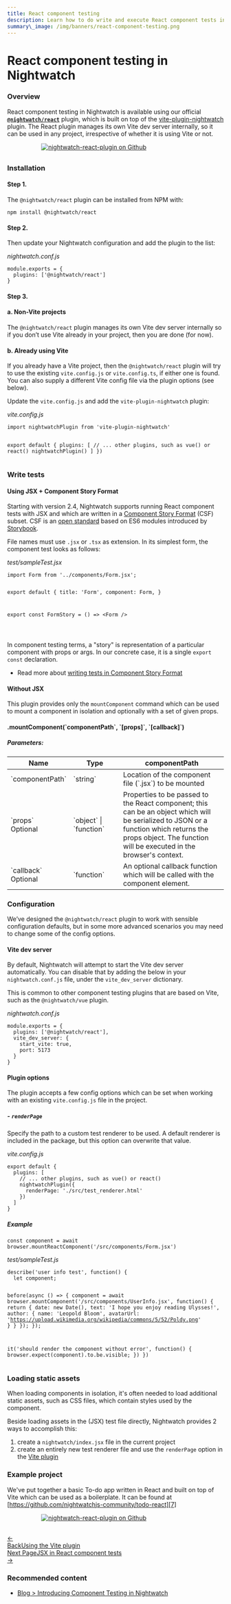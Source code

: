 ```yaml
---
title: React component testing
description: Learn how to do write and execute React component tests in Nightwatch.
summary\_image: /img/banners/react-component-testing.png
---
```

<div class="page-header"><h1>React component testing in Nightwatch</h1></div>

### Overview
React component testing in Nightwatch is available using our official **[`@nightwatch/react`][1]** plugin, which is built on top of the [vite-plugin-nightwatch][2] plugin. The React plugin manages its own Vite dev server internally, so it can be used in any project, irrespective of whether it is using Vite or not.  

<div style="text-align: center; max-width: 80%; margin-bottom: 30px; ">
<a href="https://github.com/nightwatchjs/nightwatch-plugin-react"><img class="github-embed" src="https://opengraph.githubassets.com/default/nightwatchjs/nightwatch-plugin-react" alt="nightwatch-react-plugin on Github" /></a>
</div>

### Installation

#### Step 1.
The `@nightwatch/react` plugin can be installed from NPM with:

<pre class="hide-indicator"><code class="language-bash">npm install @nightwatch/react</code></pre>

#### Step 2.
Then update your Nightwatch configuration and add the plugin to the list:

<div class="sample-test">
<i>nightwatch.conf.js</i><pre class="line-numbers"><code class="language-javascript">module.exports = {
  plugins: ['@nightwatch/react']
}
</code></pre></div>

#### Step 3.
#### a. Non-Vite projects
The `@nightwatch/react` plugin manages its own Vite dev server internally so if you don’t use Vite already in your project, then you are done (for now). 

#### b. Already using Vite
If you already have a Vite project, then the `@nightwatch/react` plugin will try to use the existing `vite.config.js` or `vite.config.ts`, if either one is found. You can also supply a different Vite config file via the plugin options (see below).

Update the `vite.config.js` and add the `vite-plugin-nightwatch` plugin:
<div class="sample-test"><i>vite.config.js</i><pre class="line-numbers language-javascript"><code class="language-javascript">import nightwatchPlugin from 'vite-plugin-nightwatch'

export default {
  plugins: [
	// ... other plugins, such as vue() or react()
	nightwatchPlugin()
  ]
})</code></pre></div>

### Write tests

#### Using JSX + Component Story Format
Starting with version 2.4, Nightwatch supports running React component tests with JSX and which are written in a [Component Story Format][3] (CSF) subset. CSF is an [open standard][4] based on ES6 modules introduced by [Storybook][5].

File names must use `.jsx` or `.tsx` as extension. In its simplest form, the component test looks as follows:

<div class="sample-test"><i>test/sampleTest.jsx</i><pre class="line-numbers language-javascript"><code class="language-javascript">import Form from '../components/Form.jsx';

export default {
  title: 'Form',
  component: Form,
}

export const FormStory = () => &lt;Form /&gt;

</code></pre></div>

In component testing terms, a "story" is representation of a particular component with props or args. In our concrete case, it is a single `export const` declaration. 

- Read more about [writing tests in Component Story Format](https://nightwatchjs.org/guide/component-testing/write-jsx-react-tests.html)

#### Without JSX

This plugin provides only the `mountComponent` command which can be used to mount a component in isolation and optionally with a set of given props.

<div class="apimethod">
  <h4>.mountComponent(`componentPath`, `[props]`, `[callback]`)</h4>

<h5>Parameters:</h5>
  <div class="table-responsive">
    <table class="table table-bordered table-striped">
      <thead>
      <tr>
        <th style="width: 100px;">Name</th>
        <th style="width: 100px;">Type</th>
        <th>componentPath</th>
      </tr>
      </thead>
      <tbody>
      <tr>
        <td>`componentPath`</td>
        <td>`string`</td>
        <td>Location of the component file (`.jsx`) to be mounted</td>
      </tr>
			<tr>
        <td>`props`<br><span class="optional">Optional</span></td>
        <td>`object` | `function`</td>
        <td>Properties to be passed to the React component; this can be an object which will be serialized to JSON or a function which returns the props object. The function will be executed in the browser's context.</td>
      </tr>
			<tr>
        <td>`callback`<br><span class="optional">Optional</span></td>
        <td>`function`</td>
        <td>An optional callback function which will be called with the component element.</td>
      </tr>
      </tbody>
    </table>
  </div>
</div>

### Configuration
We’ve designed the `@nightwatch/react` plugin to work with sensible configuration defaults, but in some more advanced scenarios you may need to change some of the config options. 

#### Vite dev server
By default, Nightwatch will attempt to start the Vite dev server automatically. You can disable that by adding the below in your `nightwatch.conf.js` file, under the `vite_dev_server` dictionary. 

This is common to other component testing plugins that are based on Vite, such as the `@nightwatch/vue` plugin.

<div class="sample-test"><i>nightwatch.conf.js</i><pre class="line-numbers language-javascript"><code class="language-javascript">module.exports = {
  plugins: ['@nightwatch/react'],
  vite_dev_server: {
    start_vite: true,
    port: 5173
  }
}
</code></pre></div>


#### Plugin options
The plugin accepts a few config options which can be set when working with an existing `vite.config.js` file in the project.

##### - `renderPage`
Specify the path to a custom test renderer to be used. A default renderer is included in the package, but this option can overwrite that value.

<div class="sample-test"><i>vite.config.js</i><pre class="line-numbers language-javascript"><code class="language-javascript">export default {
  plugins: [
    // ... other plugins, such as vue() or react()
    nightwatchPlugin({
      renderPage: './src/test_renderer.html'
    })
  ]
}
</code></pre></div>

##### Example
<div class="sample-test"><pre data-language="javascript"><code class="language-javascript">const component = await browser.mountReactComponent('/src/components/Form.jsx')</code></pre></div>

<div class="sample-test"><i>test/sampleTest.js</i><pre class="line-numbers language-javascript"><code class="language-javascript">describe('user info test', function() {
  let component;

  before(async () => {
    component = await browser.mountComponent('/src/components/UserInfo.jsx', function() {
      return {
        date: new Date(),
        text: 'I hope you enjoy reading Ulysses!',
        author: {
          name: 'Leopold Bloom',
          avatarUrl: 'https://upload.wikimedia.org/wikipedia/commons/5/52/Poldy.png'
        }
      }
    });
  });

  it('should render the component without error', function() {
    browser.expect(component).to.be.visible;
  })
})</code></pre></div>

### Loading static assets

When loading components in isolation, it's often needed to load additional static assets, such as CSS files, which contain styles used by the component. 

Beside loading assets in the (JSX) test file directly, Nightwatch provides 2 ways to accomplish this:

1. create a `nightwatch/index.jsx` file in the current project 
2. create an entirely new test renderer file and use the `renderPage` option in the [Vite plugin][6]

### Example project
We've put together a basic To-do app written in React and built on top of Vite which can be used as a boilerplate. It can be found at [https://github.com/nightwatchjs-community/todo-react][7]  

<div style="text-align: center; max-width: 80%; margin-bottom: 30px; ">
<a href="https://github.com/nightwatchjs-community/todo-react"><img class="github-embed" src="https://opengraph.githubassets.com/default/nightwatchjs-community/todo-react" alt="nightwatch-react-plugin on Github" /></a>
</div>

<div class="doc-pagination pt-40">
  <div class="previous">
	<a href="https://nightwatchjs.org/guide/component-testing/vite-plugin.html">
	  <span>←</span><div class="d-flex flex-column"><span class="smallT">Back</span><span class="bigT">Using the Vite plugin</span></div>
	</a>
  </div>
  <div class="next">
	<a href="https://nightwatchjs.org/guide/component-testing/write-jsx-react-tests.html">
      <div class="d-flex flex-column"><span class="smallT">Next Page</span><span class="bigT">JSX in React component tests</span></div><span>→</span>
	</a>
  </div>
</div>


### Recommended content
- [Blog \> Introducing Component Testing in Nightwatch][8]

[1]:	https://github.com/nightwatchjs/nightwatch-plugin-react
[2]:	https://nightwatchjs.org/guide/component-testing/vite-plugin.html
[3]:	https://storybook.js.org/docs/react/api/csf
[4]:	https://github.com/ComponentDriven/csf
[5]:	https://storybook.js.org/
[6]:	http://local-new.nightwatchjs.org/guide/component-testing/vite-plugin.html#plugin-options
[7]:	https://github.com/nightwatchjs-community/todo-react "nightwatchjs-community/todo-react"
[8]:	https://nightwatchjs.org/blog/introducing-component-testing-in-nightwatch/